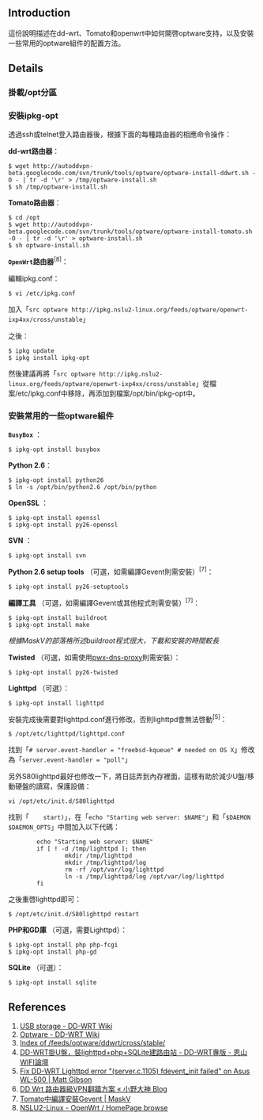 ## Introduction ##

這份說明描述在dd-wrt、Tomato和openwrt中如何開啓optware支持，以及安裝一些常用的optware組件的配置方法。


## Details ##
### 掛載/opt分區 ###

### 安裝ipkg-opt ###
透過ssh或telnet登入路由器後，根據下面的每種路由器的相應命令操作：

**dd-wrt路由器**：
```
$ wget http://autoddvpn-beta.googlecode.com/svn/trunk/tools/optware/optware-install-ddwrt.sh -O - | tr -d '\r' > /tmp/optware-install.sh
$ sh /tmp/optware-install.sh
```

**Tomato路由器**：
```
$ cd /opt
$ wget http://autoddvpn-beta.googlecode.com/svn/trunk/tools/optware/optware-install-tomato.sh -O - | tr -d '\r' > optware-install.sh
$ sh optware-install.sh
```

**`OpenWrt`路由器**<sup>[8]</sup>：

編輯ipkg.conf：
```
$ vi /etc/ipkg.conf
```
加入「`src optware http://ipkg.nslu2-linux.org/feeds/optware/openwrt-ixp4xx/cross/unstable`」

之後：
```
$ ipkg update
$ ipkg install ipkg-opt
```

然後建議再將「`src optware http://ipkg.nslu2-linux.org/feeds/optware/openwrt-ixp4xx/cross/unstable`」從檔案/etc/ipkg.conf中移除，再添加到檔案/opt/bin/ipkg-opt中。

### 安裝常用的一些optware組件 ###

**`BusyBox`** ：
```
$ ipkg-opt install busybox
```
**Python 2.6**：
```
$ ipkg-opt install python26
$ ln -s /opt/bin/python2.6 /opt/bin/python
```
**OpenSSL** ：
```
$ ipkg-opt install openssl
$ ipkg-opt install py26-openssl
```
**SVN** ：
```
$ ipkg-opt install svn
```

**Python 2.6 setup tools** （可選，如需編譯Gevent則需安裝）<sup>[7]</sup>：
```
$ ipkg-opt install py26-setuptools
```

**編譯工具** （可選，如需編譯Gevent或其他程式則需安裝）<sup>[7]</sup>：
```
$ ipkg-opt install buildroot
$ ipkg-opt install make
```
_根據MaskV的部落格所述buildroot程式很大，下載和安裝的時間較長_

**Twisted** （可選，如需使用[pwx-dns-proxy](http://code.google.com/p/pwx-dns-proxy/)則需安裝）：
```
$ ipkg-opt install py26-twisted
```

**Lighttpd** （可選）：
```
$ ipkg-opt install lighttpd
```
安裝完成後需要對lighttpd.conf進行修改，否則lighttpd會無法啓動<sup>[5]</sup>：
```
$ /opt/etc/lighttpd/lighttpd.conf
```
找到「`# server.event-handler = "freebsd-kqueue" # needed on OS X`」修改為「`server.event-handler = "poll"`」

另外S80lighttpd最好也修改一下，將日誌弄到內存裡面，這樣有助於減少U盤/移動硬盤的讀寫，保護設備：
```
vi /opt/etc/init.d/S80lighttpd
```
找到「`    start)`」，在「`echo "Starting web server: $NAME"`」和「`$DAEMON $DAEMON_OPTS`」中間加入以下代碼：
```
        echo "Starting web server: $NAME"
        if [ ! -d /tmp/lighttpd ]; then
                mkdir /tmp/lighttpd
                mkdir /tmp/lighttpd/log
                rm -rf /opt/var/log/lighttpd
                ln -s /tmp/lighttpd/log /opt/var/log/lighttpd
        fi
```
之後重啓lighttpd即可：
```
$ /opt/etc/init.d/S80lighttpd restart
```

**PHP和GD庫** （可選，需要Lighttpd）：
```
$ ipkg-opt install php php-fcgi
$ ipkg-opt install php-gd
```

**SQLite** （可選）：
```
$ ipkg-opt install sqlite
```

## References ##
  1. [USB storage - DD-WRT Wiki](http://www.dd-wrt.com/wiki/index.php/USB_storage)
  1. [Optware - DD-WRT Wiki](http://www.dd-wrt.com/wiki/index.php/Optware)
  1. [Index of /feeds/optware/ddwrt/cross/stable/](http://ipkg.nslu2-linux.org/feeds/optware/ddwrt/cross/stable/)
  1. [DD-WRT掛U盤，裝lighttpd+php+SQLite建路由站 - DD-WRT專版 - 恩山WIFI論壇](http://www.right.com.cn/forum/thread-42186-1-1.html)
  1. [Fix DD-WRT Lighttpd error "(server.c.1105) fdevent\_init failed" on Asus WL-500 | Matt Gibson](http://www.mattgibson.ca/2009/11/05/fix-dd-wrt-lighttpd-error-server-c-1105-fdevent_init-failed-on-asus-wl-500/)
  1. [DD Wrt 路由器級VPN翻牆方案 « 小野大神 Blog](https://oogami.name/941/)
  1. [Tomato中編譯安裝Gevent | MaskV](https://maskv.com/technology/192.html)
  1. [NSLU2-Linux - OpenWrt / HomePage browse](http://www.nslu2-linux.org/wiki/OpenWrt/HomePage)